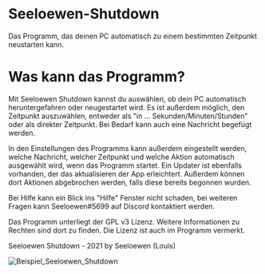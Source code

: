 # Seeloewen-Shutdown
Das Programm, das deinen PC automatisch zu einem bestimmten Zeitpunkt neustarten kann.

# Was kann das Programm?
Mit Seeloewen Shutdown kannst du auswählen, ob dein PC automatisch heruntergefahren oder neugestartet wird.
Es ist außerdem möglich, den Zeitpunkt auszuwählen, entweder als "in ... Sekunden/Minuten/Stunden" oder als direkter Zeitpunkt.
Bei Bedarf kann auch eine Nachricht begefügt werden.

In den Einstellungen des Programms kann außerdem eingestellt werden, welche Nachricht, welcher Zeitpunkt und welche Aktion automatisch ausgewählt wird, wenn das Programm startet.
Ein Updater ist ebenfalls vorhanden, der das aktualisieren der App erleichtert.
Außerdem können dort Aktionen abgebrochen werden, falls diese bereits begonnen wurden.

Bei Hilfe kann ein Blick ins "Hilfe" Fenster nicht schaden, bei weiteren Fragen kann Seeloewen#5699 auf Discord kontaktiert werden.

Das Programm unterliegt der GPL v3 Lizenz. Weitere Informationen zu Rechten sind dort zu finden. Die Lizenz ist auch im Programm vermerkt.

Seeloewen Shutdown - 2021 by Seeloewen (Louis)

![Beispiel_Seeloewen_Shutdown](https://user-images.githubusercontent.com/74246933/130973494-a54a69e8-ce24-44fd-8e8a-a655f1d356ca.PNG)
